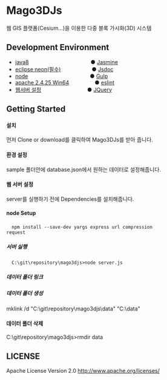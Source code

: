 # Mago3DJs
웹 GIS 플랫폼(Cesium...)을 이용한 다중 블록 가시화(3D) 시스템

## Development Environment
 - [java8](http://www.oracle.com/technetwork/java/javase/downloads/index.html ) &emsp;&emsp;&emsp;&emsp;&emsp;&emsp;&emsp;&emsp;&emsp;&emsp;&nbsp;&nbsp;&nbsp;&nbsp; ● [Jasmine](https://github.com/Gaia3D/mago3djs/wiki/Test)
 - [eclipse neon(필수)](https://www.eclipse.org/downloads/eclipse-packages/)
 &emsp;&emsp;&emsp;&emsp;&emsp;&nbsp; ● [Jsdoc](https://github.com/Gaia3D/mago3djs/wiki/Documentation)
 - [node](https://nodejs.org/ko/download/) &emsp;&emsp;&emsp;&emsp;&emsp;&emsp;&emsp;&emsp;&emsp;&emsp;&nbsp;&nbsp;&nbsp;&nbsp; ● [Gulp](https://github.com/Gaia3D/mago3djs/wiki/Build)
 - [apache 2.4.25 Win64](https://www.apachelounge.com/download/)&emsp;&emsp;&emsp;&emsp;&nbsp;&nbsp; ● [eslint](https://github.com/Gaia3D/mago3djs/wiki/%EC%A0%95%EC%A0%81%EA%B2%80%EC%82%AC)
 - [웹서버 설정](https://github.com/Gaia3D/mago3djs/wiki/%EC%9B%B9%EC%84%9C%EB%B2%84-%EC%84%A4%EC%A0%95) &emsp;&emsp;&emsp;&emsp;&emsp;&emsp;&emsp;&nbsp;&nbsp;&nbsp;&nbsp; ● [JQuery](https://github.com/Gaia3D/mago3djs/wiki/Third-Party)

## Getting Started

####  설치 <br>
먼저 Clone or download를 클릭하여 Mago3DJs를 받아 줍니다.

####  환경 설정
sample 폴더안에 database.json에서 원하는 데이터로 설정해줍니다.

####  웹 서버 설정
server를 실행하기 전에 Dependencies를 설치해줍니다. <br>

####  node Setup <br>
&emsp;<code>npm install --save-dev yargs express url compression request</code>

#####  서버 실행 <br>
&emsp;<code>C:\git\repository\mago3djs>node server.js</code><br>

#####  데이터 폴더 링크<br>
##### 데이터 폴더 생성
mklink /d "C:\git\repository\mago3djs\data" "C:\data"

#### 데이터 폴더 삭제
C:\git\repository\mago3djs>rmdir data

## LICENSE
Apache License Version 2.0
http://www.apache.org/licenses/
